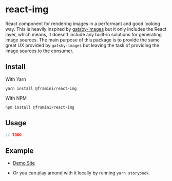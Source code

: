 # react-img

React component for rendering images in a performant and good looking way. This is heavily inspired by [gatsby-images](https://www.gatsbyjs.org/packages/gatsby-image) but it only includes the React layer, which means, it doesn't include any built-in solutions for generating image sources. The main purpose of this package is to provide the same great UX provided by `gatsby-images` but leaving the task of providing the image sources to the consumer.

<!-- </a><a href="https://bundlephobia.com/result?p=@framini/react-img@latest" target="\_parent">
<img alt="" src="https://badgen.net/bundlephobia/minzip/@framini/react-img@latest" />
</a> -->

## Install

With Yarn

```
yarn install @framini/react-img
```

With NPM

```
npm install @framini/react-img
```

## Usage

```js
// TODO
```

## Example

- [Demo Site](https://framini.github.io/react-img/)

- Or you can play around with it locally by running `yarn storybook`.
